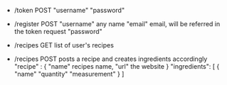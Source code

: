 - /token POST
    "username"
    "password" 

- /register POST
    "username" any name
    "email" email, will be referred in the token request
    "password" 

- /recipes GET
    list of user's recipes

- /recipes POST
    posts a recipe and creates ingredients accordingly
    "recipe" : {
        "name" recipes name,
        "url" the website
    }
    "ingredients": [
        {
            "name"
            "quantity"
            "measurement"
        }
    ]